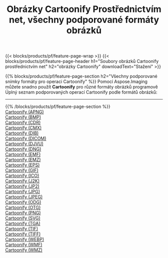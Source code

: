 ﻿---
title: Obrázky Cartoonify Prostřednictvím net, všechny podporované formáty obrázků 
weight: 3920
url: /cs/net/cartoonify 
lang: cs
langdirlevel: 2
locales: zh-hans,ja,it,ru,de,es,fr,nl,id,lt,pl,pt,vi,tr,ko,zh-hant,ar,hi,th,sv,cs,uk,he
description: Pomocí Aspose.Imaging můžete snadno Cartoonify obrázky přes net
---

{{< blocks/products/pf/feature-page-wrap >}}
{{< blocks/products/pf/feature-page-header h1="Soubory obrázků Cartoonify prostřednictvím net" h2="obrázky Cartoonify" downloadText="Stažení" >}}


{{% blocks/products/pf/feature-page-section  h2="Všechny podporované snímky formáty pro operaci Cartoonify" %}}
Pomocí Aspose.Imaging můžete snadno použít **Cartoonify** pro různé formáty obrázků programově
<br/>
Úplný seznam podporovaných operací Cartoonify podle formátů obrázků:
<hr/>
{{% /blocks/products/pf/feature-page-section %}}
<div class="container-fluid productfamilypage bg-gray">
    <div class="convertypes bg-gray agp-content section">
        <div class="container">
		<div class="row other-converters">
		    <div class='col-md-2 other-converter remove-lp remove-rp'><a href="/imaging/cs/net/cartoonify/apng" >Cartoonify (APNG)</a></div><div class='col-md-2 other-converter remove-lp remove-rp'><a href="/imaging/cs/net/cartoonify/bmp" >Cartoonify (BMP)</a></div><div class='col-md-2 other-converter remove-lp remove-rp'><a href="/imaging/cs/net/cartoonify/cdr" >Cartoonify (CDR)</a></div><div class='col-md-2 other-converter remove-lp remove-rp'><a href="/imaging/cs/net/cartoonify/cmx" >Cartoonify (CMX)</a></div><div class='col-md-2 other-converter remove-lp remove-rp'><a href="/imaging/cs/net/cartoonify/dib" >Cartoonify (DIB)</a></div><div class='col-md-2 other-converter remove-lp remove-rp'><a href="/imaging/cs/net/cartoonify/dicom" >Cartoonify (DICOM)</a></div><div class='col-md-2 other-converter remove-lp remove-rp'><a href="/imaging/cs/net/cartoonify/djvu" >Cartoonify (DJVU)</a></div><div class='col-md-2 other-converter remove-lp remove-rp'><a href="/imaging/cs/net/cartoonify/dng" >Cartoonify (DNG)</a></div><div class='col-md-2 other-converter remove-lp remove-rp'><a href="/imaging/cs/net/cartoonify/emf" >Cartoonify (EMF)</a></div><div class='col-md-2 other-converter remove-lp remove-rp'><a href="/imaging/cs/net/cartoonify/emz" >Cartoonify (EMZ)</a></div><div class='col-md-2 other-converter remove-lp remove-rp'><a href="/imaging/cs/net/cartoonify/eps" >Cartoonify (EPS)</a></div><div class='col-md-2 other-converter remove-lp remove-rp'><a href="/imaging/cs/net/cartoonify/gif" >Cartoonify (GIF)</a></div><div class='col-md-2 other-converter remove-lp remove-rp'><a href="/imaging/cs/net/cartoonify/ico" >Cartoonify (ICO)</a></div><div class='col-md-2 other-converter remove-lp remove-rp'><a href="/imaging/cs/net/cartoonify/j2k" >Cartoonify (J2K)</a></div><div class='col-md-2 other-converter remove-lp remove-rp'><a href="/imaging/cs/net/cartoonify/jp2" >Cartoonify (JP2)</a></div><div class='col-md-2 other-converter remove-lp remove-rp'><a href="/imaging/cs/net/cartoonify/jpg" >Cartoonify (JPG)</a></div><div class='col-md-2 other-converter remove-lp remove-rp'><a href="/imaging/cs/net/cartoonify/jpeg" >Cartoonify (JPEG)</a></div><div class='col-md-2 other-converter remove-lp remove-rp'><a href="/imaging/cs/net/cartoonify/odg" >Cartoonify (ODG)</a></div><div class='col-md-2 other-converter remove-lp remove-rp'><a href="/imaging/cs/net/cartoonify/otg" >Cartoonify (OTG)</a></div><div class='col-md-2 other-converter remove-lp remove-rp'><a href="/imaging/cs/net/cartoonify/png" >Cartoonify (PNG)</a></div><div class='col-md-2 other-converter remove-lp remove-rp'><a href="/imaging/cs/net/cartoonify/svg" >Cartoonify (SVG)</a></div><div class='col-md-2 other-converter remove-lp remove-rp'><a href="/imaging/cs/net/cartoonify/tga" >Cartoonify (TGA)</a></div><div class='col-md-2 other-converter remove-lp remove-rp'><a href="/imaging/cs/net/cartoonify/tif" >Cartoonify (TIF)</a></div><div class='col-md-2 other-converter remove-lp remove-rp'><a href="/imaging/cs/net/cartoonify/tiff" >Cartoonify (TIFF)</a></div><div class='col-md-2 other-converter remove-lp remove-rp'><a href="/imaging/cs/net/cartoonify/webp" >Cartoonify (WEBP)</a></div><div class='col-md-2 other-converter remove-lp remove-rp'><a href="/imaging/cs/net/cartoonify/wmf" >Cartoonify (WMF)</a></div><div class='col-md-2 other-converter remove-lp remove-rp'><a href="/imaging/cs/net/cartoonify/wmz" >Cartoonify (WMZ)</a></div>
                </div>
        </div>
    </div>
</div>
<br/>


